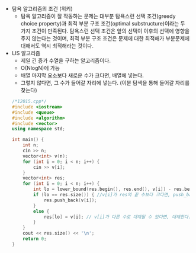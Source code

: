 * 탐욕 알고리즘의 조건 (위키)
    * 탐욕 알고리즘이 잘 작동하는 문제는 대부분 탐욕스런 선택 조건(greedy choice property)과 최적 부분 구조 조건(optimal substructure)이라는 두 가지 조건이 만족된다. 탐욕스런 선택 조건은 앞의 선택이 이후의 선택에 영향을 주지 않는다는 것이며, 최적 부분 구조 조건은 문제에 대한 최적해가 부분문제에 대해서도 역시 최적해라는 것이다.
* LIS 알고리즘
    * 제일 긴 증가 수열을 구하는 알고리즘이다.
    * O(NlogN)에 가능
    * 배열 마지막 요소보다 새로운 수가 크다면, 배열에 넣는다.
    * 그렇지 않다면, 그 수가 들어갈 자리에 넣는다. (이분 탐색을 통해 들어갈 자리를 찾는다)
    ```c++
    /*12015.cpp*/
    #include <iostream>
    #include <queue>
    #include <algorithm>
    #include <vector>
    using namespace std;

    int main() {
    	int n;
    	cin >> n;
    	vector<int> v(n);
    	for (int i = 0; i < n; i++) {
    		cin >> v[i];
    	}
    	vector<int> res;
    	for (int i = 0; i < n; i++) {
    		int lo = lower_bound(res.begin(), res.end(), v[i]) - res.begin();   //res 배열에서 v[i]보다 작거나 같은 수 중 가장 큰 수가 있는 index를 찾는다.
    		if (lo == res.size()) { //v[i]가 res의 끝 수보다 크다면, push_back
    			res.push_back(v[i]);
    		}
    		else {
    			res[lo] = v[i]; // v[i]가 다른 수로 대체될 수 있다면, 대체한다.
    		}
    	}
    	cout << res.size() << '\n';
    	return 0;
    }
    ```